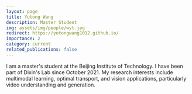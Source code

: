 ```yaml
---
layout: page
title: Yutong Wang
description: Master Student
img: assets/img/people/wyt.jpg
redirect: https://yutongwang1012.github.io/
importance: 2
category: current 
related_publications: false
---
```


I am a master's student at the Beijing Institute of Technology. I have been part of Dixin's Lab since October 2021. My research interests include multimodal learning, optimal transport, and vision applications, particularly video understanding and generation.
